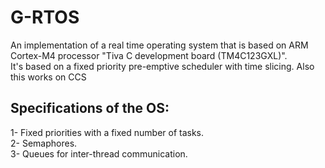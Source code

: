 # G-RTOS
An implementation of a real time operating system that is based on ARM Cortex-M4 processor "Tiva C development board (TM4C123GXL)".<br/>
It's based on a fixed priority pre-emptive scheduler with time slicing. Also this works on CCS

## Specifications of the OS:
1- Fixed priorities with a fixed number of tasks.<br/>
2- Semaphores.<br/>
3- Queues for inter-thread communication.<br/>
